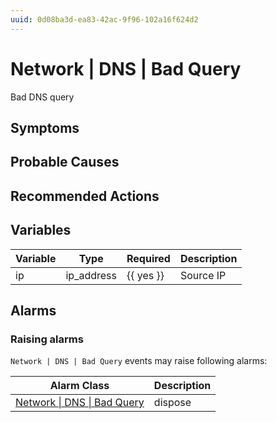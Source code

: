 ```yaml
---
uuid: 0d08ba3d-ea83-42ac-9f96-102a16f624d2
---
```

# Network | DNS | Bad Query

Bad DNS query

## Symptoms

## Probable Causes

## Recommended Actions

## Variables

| Variable | Type       | Required  | Description |
| -------- | ---------- | --------- | ----------- |
| ip       | ip_address | {{ yes }} | Source IP   |

## Alarms

### Raising alarms

`Network | DNS | Bad Query` events may raise following alarms:

| Alarm Class                                                                              | Description |
| ---------------------------------------------------------------------------------------- | ----------- |
| [Network \| DNS \| Bad Query](../../../alarm-classes-reference/network/dns/bad-query.md) | dispose     |
